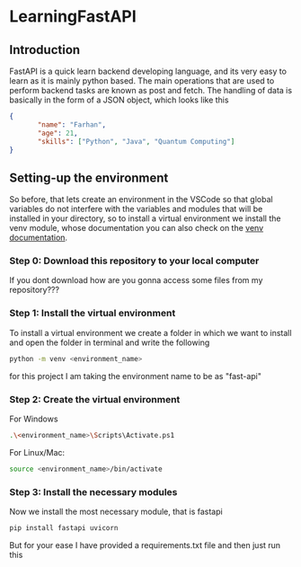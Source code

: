 # LearningFastAPI 

## Introduction
FastAPI is a quick learn backend developing language, and its very easy to learn as it is mainly python based. The main operations that are used to perform backend tasks are known as post and fetch.
The handling of data is basically in the form of a JSON object, which looks like this

 ```json
{ 
        "name": "Farhan",
        "age": 21,
        "skills": ["Python", "Java", "Quantum Computing"] 
}
 ```

 ## Setting-up the environment
 So before, that lets create an environment in the VSCode so that global variables do not interfere with the variables and modules that will be installed in your directory, so to install a virtual environment we install the venv module, whose documentation you can also check on the [venv documentation](https://docs.python.org/3/library/venv.html).

 ### Step 0: Download this repository to your local computer
 If you dont download how are you gonna access some files from my repository???


### Step 1: Install the virtual environment

 To install a virtual environment we create a folder in which we want to install and open the folder in terminal and write the following 


 ```bash
python -m venv <environment_name>
```


for this project I am taking the environment name to be as "fast-api"


### Step 2: Create the virtual environment

For Windows


```bash
.\<environment_name>\Scripts\Activate.ps1
```


For Linux/Mac:


```bash
source <environment_name>/bin/activate
```



### Step 3: Install the necessary modules

Now we install the most necessary module, that is fastapi


```bash
pip install fastapi uvicorn
```

But for your ease I have provided a requirements.txt file and then just run this 